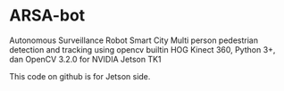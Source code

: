 # ARSA-bot
Autonomous Surveillance Robot Smart City
Multi person pedestrian detection and tracking using opencv builtin HOG Kinect 360, Python 3+, dan OpenCV 3.2.0 for NVIDIA Jetson TK1

This code on github is for Jetson side.
